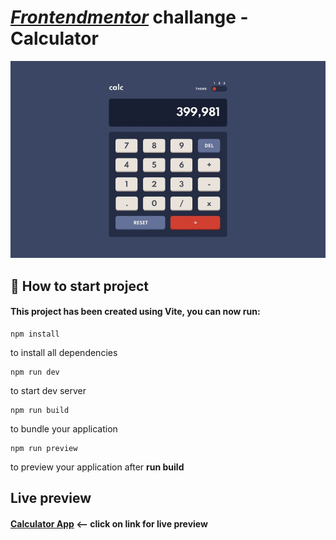 # _[Frontendmentor](https://www.frontendmentor.io/challenges)_ challange - **Calculator**

![calculator](/calc.jpg)

## 🚀 How to start project

#### This project has been created using **Vite**, you can now run:

```
npm install
```

to install all dependencies

```
npm run dev
```

to start dev server

```
npm run build
```

to bundle your application

```
npm run preview
```

to preview your application after **run build**

## Live preview

#### [Calculator App](https://calculator-nemanjap83.vercel.app/) <-- click on link for live preview

